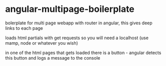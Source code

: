 angular-multipage-boilerplate
=============================

bolerplate for multi page webapp with router in angular, this gives deep links to each page

loads html partials with get requests so you will need a localhost (use mamp, node or whatever you wish)

in one of the html pages that gets loaded there is a button - angular detects this button and logs a message to the console
